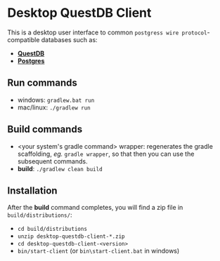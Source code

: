 # Desktop QuestDB Client

This is a desktop user interface to common `postgress wire protocol`-compatible databases such as:

- [**QuestDB**](https://github.com/questdb/questdb/)
- [**Postgres**](https://github.com/postgres/postgres/)

## Run commands

- windows: `gradlew.bat run`
- mac/linux: `./gradlew run`

## Build commands

- <your system's gradle command> wrapper: regenerates the gradle scaffolding,
  *eg.* `gradle wrapper`, so that then you can use the subsequent commands.
- **build**: `./gradlew clean build`

## Installation

After the **build** command completes, you will find a zip file in `build/distributions/`:

- `cd build/distributions`
- `unzip desktop-questdb-client-*.zip`
- `cd desktop-questdb-client-<version>`
- `bin/start-client` (or `bin\start-client.bat` in windows)
